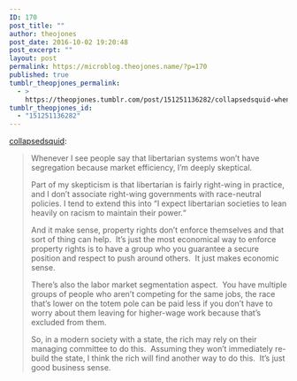 ```yaml
---
ID: 170
post_title: ""
author: theojones
post_date: 2016-10-02 19:20:48
post_excerpt: ""
layout: post
permalink: https://microblog.theojones.name/?p=170
published: true
tumblr_theopjones_permalink:
  - >
    https://theopjones.tumblr.com/post/151251136282/collapsedsquid-whenever-i-see-people-say-that
tumblr_theopjones_id:
  - "151251136282"
---
```

<p><a class="tumblr_blog" href="http://collapsedsquid.tumblr.com/post/151221391935">collapsedsquid</a>:</p>
<blockquote>
<p>Whenever I see people say that libertarian systems won’t have segregation because market efficiency, I’m deeply skeptical.</p>
<p>Part of my skepticism is that libertarian is fairly right-wing in practice, and I don’t associate right-wing governments with race-neutral policies. I tend to extend this into “I expect libertarian societies to lean heavily on racism to maintain their power.“  <br /></p>
<p>And it make sense, property rights don’t enforce themselves and that sort of thing can help.  It’s just the most economical way to enforce property rights is to have a group who you guarantee a secure position and respect to push around others.  It just makes economic sense.</p>
<p>There’s also the labor market segmentation aspect.  You have multiple groups of people who aren’t competing for the same jobs, the race that’s lower on the totem pole can be paid less if you don’t have to worry about them leaving for higher-wage work because that’s excluded from them. <br /></p>
<p>So, in a modern society with a state, the rich may rely on their managing committee to do this.  Assuming they won’t immediately re-build the state, I think the rich will find another way to do this.  It’s just good business sense.  <br /></p>
</blockquote>